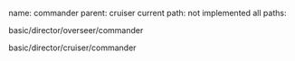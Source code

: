 name: commander
parent: cruiser
current path: not implemented
all paths:

  basic/director/overseer/commander

  basic/director/cruiser/commander
